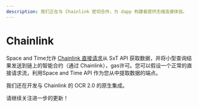 ```yaml
---
description: 我们正在与 Chainlink 密切合作，为 dapp 构建者提供无缝连接体验。
---
```


# Chainlink

Space and Time允许 [Chainlink 直接请求](https://docs.chain.link/docs/jobs/types/direct-request/)从 SxT API 获取数据，并将小型查询结果发送到链上的智能合约（通过 Chainlink），gas许可。您可以假设一个正常的直接请求流，利用Space and Time API 作为您从中提取数据的端点。&#x20;

我们还在开发与 Chainlink 的 OCR 2.0 的原生集成。&#x20;

请继续关注进一步的更新！
